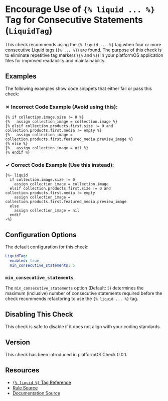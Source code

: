 # Encourage Use of `{% liquid ... %}` Tag for Consecutive Statements (`LiquidTag`)

This check recommends using the `{% liquid ... %}` tag when four or more consecutive Liquid tags (`{% ... %}`) are found. The purpose of this check is to eliminate repetitive tag markers (`{%` and `%}`) in your platformOS application files for improved readability and maintainability.

## Examples

The following examples show code snippets that either fail or pass this check:

### &#x2717; Incorrect Code Example (Avoid using this):

```liquid
{% if collection.image.size != 0 %}
{%   assign collection_image = collection.image %}
{% elsif collection.products.first.size != 0 and collection.products.first.media != empty %}
{%   assign collection_image = collection.products.first.featured_media.preview_image %}
{% else %}
{%   assign collection_image = nil %}
{% endif %}
```

### &#x2713; Correct Code Example (Use this instead):

```liquid
{%- liquid
  if collection.image.size != 0
    assign collection_image = collection.image
  elsif collection.products.first.size != 0 and collection.products.first.media != empty
    assign collection_image = collection.products.first.featured_media.preview_image
  else
    assign collection_image = nil
  endif
-%}
```

## Configuration Options

The default configuration for this check:

```yaml
LiquidTag:
  enabled: true
  min_consecutive_statements: 5
```

### `min_consecutive_statements`

The `min_consecutive_statements` option (Default: `5`) determines the maximum (inclusive) number of consecutive statements required before the check recommends refactoring to use the `{% liquid ... %}` tag.

## Disabling This Check

This check is safe to disable if it does not align with your coding standards.

## Version

This check has been introduced in platformOS Check 0.0.1.

## Resources

- [`{% liquid %}` Tag Reference][liquid]
- [Rule Source][codesource]
- [Documentation Source][docsource]

[liquid]: https://documentation.platformos.com/api-reference/liquid/platformos-tags
[codesource]: /lib/platformos_check/checks/liquid_tag.rb
[docsource]: /docs/checks/liquid_tag.md
